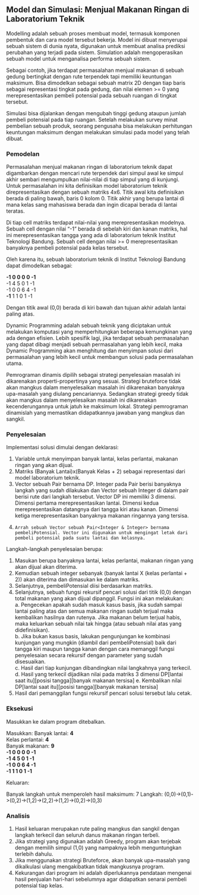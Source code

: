 ## Model dan Simulasi: Menjual Makanan Ringan di Laboratorium Teknik
Modelling adalah sebuah proses membuat model, termasuk komponen pembentuk dan cara model tersebut bekerja. Model ini dibuat menyerupai sebuah sistem di dunia nyata, digunakan untuk membuat analisa prediksi perubahan yang terjadi pada sistem. Simulation adalah mengoperasikan sebuah model untuk menganalisa performa sebuah sistem.  

Sebagai contoh, jika terdapat permasalahan menjual makanan di sebuah gedung bertingkat dengan rute terpendek tapi memiliki keuntungan maksimum. Bisa dimodelkan sebagai sebuah matrix 2D dengan tiap baris sebagai representasi tingkat pada gedung, dan nilai elemen >= 0 yang merepresentasikan pembeli potensial pada sebuah ruangan di tingkat tersebut.  

Simulasi bisa dijalankan dengan mengubah tinggi gedung ataupun jumlah pembeli potensial pada tiap ruangan. Setelah melakukan survey minat pembelian sebuah produk, seorang pengusaha bisa melakukan perhitungan keuntungan maksimum dengan melakukan simulasi pada model yang telah dibuat.  

### Pemodelan

Permasalahan menjual makanan ringan di laboratorium teknik dapat digambarkan dengan mencari rute terpendek dari simpul awal ke simpul akhir sembari mengumpulkan nilai-nilai di tiap simpul yang di kunjungi. Untuk permasalahan ini kita definisikan model laboratorium teknik direpresentasikan dengan sebuah matriks 4x6. Titik awal kita definisikan berada di paling bawah, baris 0 kolom 0. Titik akhir yang berupa lantai di mana kelas sang mahasiswa berada dan ingin dicapai berada di lantai teratas.  

Di tiap cell matriks terdapat nilai-nilai yang merepresentasikan modelnya. Sebuah cell dengan nilai “-1” berada di sebelah kiri dan kanan matriks, hal ini merepresentasikan tangga yang ada di laboratorium teknik Institut Teknologi Bandung. Sebuah cell dengan nilai >= 0 merepresentasikan banyaknya pembeli potensial pada kelas tersebut.  

Oleh karena itu, sebuah laboratorium teknik di Institut Teknologi Bandung dapat dimodelkan sebagai:  

**-1 0 0 0 0 -1**  
-1 4 5 0 1 -1  
-1 0 0 6 4 -1  
**-1** 1 1 0 1 -1  

Dengan titik awal (0,0) berada di kiri bawah dan tujuan akhir adalah lantai paling atas.

Dynamic Programming adalah sebuah teknik yang diciptakan untuk melakukan komputasi yang memperhitungkan beberapa kemungkinan yang ada dengan efisien. Lebih spesifik lagi, jika terdapat sebuah permasalahan yang dapat dibagi menjadi sebuah permasalahan yang lebih kecil, maka Dynamic Programming akan menghitung dan menyimpan solusi dari permasalahan yang lebih kecil untuk membangun solusi pada permasalahan utama.  

Pemrograman dinamis dipilih sebagai strategi penyelesaian masalah ini dikarenakan properti-propertinya yang sesuai. Strategi bruteforce tidak akan mangkus dalam menyelesaikan masalah ini dikarenakan banyaknya upa-masalah yang diulang pencariannya. Sedangkan strategi greedy tidak akan mangkus dalam menyelesaikan masalah ini dikarenakan kecenderungannya untuk jatuh ke maksimum lokal. Strategi pemrograman dinamislah yang memastikan didapatkannya jawaban yang mangkus dan sangkil.  

### Penyelesaian
Implementasi solusi dimulai dengan deklarasi:  
  1.	Variable untuk menyimpan banyak lantai, kelas perlantai, makanan ringan yang akan dijual.  
  2.	Matriks (Banyak Lantai)x(Banyak Kelas + 2) sebagai representasi dari model laboratorium teknik.  
  3.	Vector sebuah Pair <Integer dan Vector sebuah Integer> bernama DP. Integer pada Pair berisi banyaknya langkah yang sudah dilakukan dan Vector sebuah Integer di dalam pair berisi rute dari langkah tersebut. Vector DP ini memiliki 3 dimensi. Dimensi pertama merepresentasikan lantai. Dimensi kedua merepresentasikan datangnya dari tangga kiri atau kanan. Dimensi ketiga merepresentasikan banyaknya makanan ringannya yang tersisa.  
  4.	 Arrah sebuah Vector sebuah Pair<Integer & Integer> bernama pembeliPotensial. Vector ini digunakan untuk mengingat letak dari pembeli potensial pada suatu lantai dan kelasnya.  

Langkah-langkah penyelesaian berupa:  
  1.	Masukan berupa banyaknya lantai, kelas perlantai, makanan ringan yang akan dijual akan diterima.   
  2.	Kemudian sebuah integer sebanyak (banyak lantai X (kelas perlantai + 2)) akan diterima dan dimasukan ke dalam matriks. 
  3.	Selanjutnya, pembeliPotensial diisi berdasarkan matriks.  
  4.	Selanjutnya, sebuah fungsi rekursif pencari solusi dari titik (0,0) dengan total makanan yang akan dijual dipanggil. Fungsi ini akan melakukan:  
    a.	 Pengecekan apakah sudah masuk kasus basis, jika sudah sampai lantai paling atas dan semua makanan ringan sudah terjual maka kembalikan hasilnya dan rutenya. Jika makanan belum terjual habis, maka keluarkan sebuah nilai tak hingga (atau sebuah nilai atas yang didefinisikan).  
    b.	Jika bukan kasus basis, lakukan pengunjungan ke kombinasi kunjungan yang mungkin (diambil dari pembeliPotensial) baik dari tangga kiri maupun tangga kanan dengan cara memanggil fungsi penyelesaian secara rekursif dengan parameter yang sudah disesuaikan.  
    c.	Hasil dari tiap kunjungan dibandingkan nilai langkahnya yang terkecil.  
    d.	Hasil yang terkecil dijadikan nilai pada matriks 3 dimensi DP[lantai saat itu][posisi tangga][banyak makanan tersisa]
    e.	Kembalikan nilai DP[lantai saat itu][posisi tangga][banyak makanan tersisa]  
  5.	Hasil dari pemanggilan fungsi rekursif pencari solusi tersebut lalu cetak.  


### Eksekusi
Masukkan ke dalam program ditebalkan.

Masukkan:
Banyak lantai: **4**  
Kelas perlantai: **4**  
Banyak makanan: **9**  
**-1 0 0 0 0 -1**  
**-1 4 5 0 1 -1**  
**-1 0 0 6 4 -1**  
**-1 1 1 0 1 -1**  

Keluaran:

Banyak langkah untuk memperoleh hasil maksimum: 7
Langkah:
(0,0)->(0,1)->(0,2)->(1,2)->(2,2)->(1,2)->(0,2)->(0,3)

### Analisis
1.	Hasil keluaran merupakan rute paling mangkus dan sangkil dengan langkah terkecil dan seluruh danus makanan ringan terbeli.   
2.	Jika strategi yang digunakan adalah Greedy, program akan terjebak dengan memilih simpul (1,0) yang nampaknya lebih menguntungkan terlebih dahulu.   
3.	Jika menggunakan strategi Bruteforce, akan banyak upa-masalah yang dikalkulasi ulang mengakibatkan tidak mangkusnya program.  
4.	Kekurangan dari program ini adalah diperlukannya pendataan mengenai hasil penjualan hari-hari sebelumnya agar didapatkan senarai pembeli potensial tiap kelas.  
